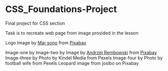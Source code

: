# CSS_Foundations-Project
Final project for CSS section

Task is to recreate web page from image provided in the lesson

Logo Image by <a href="https://pixabay.com/users/13724641-13724641/?utm_source=link-attribution&amp;utm_medium=referral&amp;utm_campaign=image&amp;utm_content=5413944">Mar sono</a> from <a href="https://pixabay.com/?utm_source=link-attribution&amp;utm_medium=referral&amp;utm_campaign=image&amp;utm_content=5413944">Pixabay</a>

Image-one by
Image-two by Image by <a href="https://pixabay.com/users/andrzejrembowski-2775184/?utm_source=link-attribution&amp;utm_medium=referral&amp;utm_campaign=image&amp;utm_content=4333580">Andrzej Rembowski</a> from <a href="https://pixabay.com/?utm_source=link-attribution&amp;utm_medium=referral&amp;utm_campaign=image&amp;utm_content=4333580">Pixabay</a>
Image-three by Photo by Kindel Media from Pexels
Image-four by Photo by football wife from Pexels
Leopard image from josibo on Pixabay
